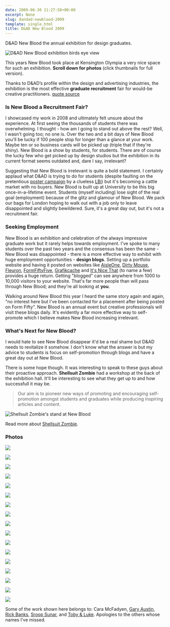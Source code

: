 ```yaml
---
date: 2009-06-30 11:27:58+00:00
excerpt: None
slug: dandad-newblood-2009
template: single.html
title: D&AD New Blood 2009
---
```


D&AD New Blood the annual exhibition for design graduates.

![D&AD New Blood exhibition birds eye view](/images/blog/dandad-newblood/dandad.jpg)

This years New Blood took place at Kensington Olympia a very nice space for such an exhibition. **Scroll down for photos** (click thumbnails for full version).

Thanks to D&AD’s profile within the design and advertising industries, the exhibition is the most effective **graduate recruitment** fair for would-be creative practitioners.
[quote source](http://www.dandad.org/education/new-blood.html)

### Is New Blood a Recruitment Fair?

I showcased my work in 2008 and ultimately felt unsure about the experience. At first seeing the thousands of students there was overwhelming. I thought - how am I going to stand out above the rest? Well, I wasn't going too; no one is. Over the two and a bit days of New Blood you'll be lucky if 100 people stop for longer than a glance at your work. Maybe ten or so business cards will be picked up (triple that if they're shiny). New Blood is a show by students, for students. There are of course the lucky few who get picked up by design studios but the exhibition in its current format seems outdated and, dare I say, irrelevant?

Suggesting that New Blood is irrelevant is quite a bold statement. I certainly applaud what D&AD is trying to do for students (despite faulting on the pretentious [poster campaign](http://www.creativereview.co.uk/cr-blog/2009/may/dad-new-blood-exhibition) by a clueless [LBi](http://www.lbiq.net/advertising/drawing-blood/)) but it's becoming a cattle market with no buyers. New Blood is built up at University to be this big once-in-a-lifetime event. Students (myself including) lose sight of the real goal (employment) because of the glitz and glamour of New Blood. We pack our bags for London hoping to walk out with a job only to leave disappointed and slightly bewildered. Sure, it's a great day out, but it's not a recruitment fair.

### Seeking Employment

New Blood is an exhibition and celebration of the always impressive graduate work but it rarely helps towards employment. I've spoke to many students over the past two years and the consensus has been the same - New Blood was disappointed - there is a more effective way to exhibit with huge employment opportunities - **design blogs**. Setting up a portfolio website and having it posted on websites like [AisleOne](http://www.aisleone.net/), [Dirty Mouse](http://www.dirtymouse.co.uk), [Fleuron](http://www.fleuron.com), [FormFiftyFive](http://www.formfiftyfive.com), [Grafikcache](http://www.grafikcache.com) and [It's Nice That](http://www.itsnicethat.com) (to name a few) provides a huge return. Getting "blogged" can see anywhere from 1000 to 10,000 visitors to your website. That's far more people than will pass through New Blood; and they're all looking at **you**.

Walking around New Blood this year I heard the same story again and again, "no interest here but I've been contacted for a placement after being posted on Form Fifty". New Blood is an annual event but creative professionals will visit these blogs daily. It's evidently a far more effective way to self-promote which I believe makes New Blood increasing irrelevant.

### What's Next for New Blood?

I would hate to see New Blood disappear it'd be a real shame but D&AD needs to revitalize it somehow. I don't know what the answer is but my advice to students is focus on self-promotion through blogs and have a great day out at New Blood.

There is some hope though. It was interesting to speak to these guys about their proactive approach. **Shellsuit Zombie** had a workshop at the back of the exhibition hall. It'll be interesting to see what they get up to and how successfull it may be.


> Our aim is to pioneer new ways of promoting and encouraging self-promotion amongst students and graduates while producing inspiring articles and content.


![Shellsuit Zombie's stand at New Blood](/images/blog/dandad-newblood/shellsuit-zombie.jpg)

Read more about [Shellsuit Zombie](http://www.shellsuitzombie.co.uk/shellsuitzombie/about-shellsuitzombie/).

### Photos

![](/images/blog/dandad-newblood/cara-mcfadyen-lightbulbs.jpg)

![](/images/blog/dandad-newblood/cumbria-university.jpg)

![](/images/blog/dandad-newblood/dandad-math.jpg)

![](/images/blog/dandad-newblood/funky-house.jpg)

![](/images/blog/dandad-newblood/gary-austin-doritos.jpg)

![](/images/blog/dandad-newblood/kingston-university.jpg)

![](/images/blog/dandad-newblood/love-cigarette.jpg)

![](/images/blog/dandad-newblood/paper.jpg)

![](/images/blog/dandad-newblood/rick-banks-typefactory.jpg)

![](/images/blog/dandad-newblood/sroop-sunar-matchbox-1.jpg)

![](/images/blog/dandad-newblood/sroop-sunar-matchbox-2.jpg)

![](/images/blog/dandad-newblood/sroop-sunar-matchbox-3.jpg)

![](/images/blog/dandad-newblood/toby-luke-rspca-2.jpg)

![](/images/blog/dandad-newblood/toby-luke-rspca.jpg)

![](/images/blog/dandad-newblood/typemuseum.jpg)

![](/images/blog/dandad-newblood/vision.jpg)

![](/images/blog/dandad-newblood/wwf.jpg)

Some of the work shown here belongs to: Cara McFadyen, [Gary Austin](http://sevenzero.co.uk/), [Rick Banks](http://elektrobanks.com/), [Sroop Sunar](http://sroopsunar.com/), and [Toby & Luke](http://tobyandluke.com/). Apologies to the others whose names I've missed.
